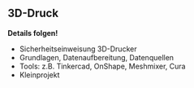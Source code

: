 ## 3D-Druck

**Details folgen!**

- Sicherheitseinweisung 3D-Drucker
- Grundlagen, Datenaufbereitung, Datenquellen
- Tools: z.B. Tinkercad, OnShape, Meshmixer, Cura
- Kleinprojekt
